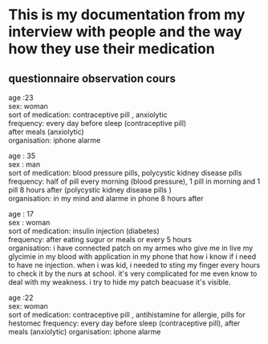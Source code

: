 # This is my documentation from my interview with people and the way how they use their medication 
## questionnaire observation cours

age :23  
sex: woman  
sort of medication: contraceptive pill , anxiolytic  
frequency: every day before sleep (contraceptive pill)  
after meals (anxiolytic)  
organisation: iphone alarme  


age : 35  
sex : man  
sort of medication: blood pressure pills, polycystic kidney disease pills  
frequency: half of pill every morning (blood pressure), 1 pill in morning and 1 pill 8 hours after (polycystic kidney disease pills )  
organisation: in my mind and alarme in phone  8 hours after 


age : 17  
sex : woman  
sort of medication: insulin injection (diabetes)   
frequency: after eating sugur or meals or every 5 hours  
organisation: i have connected patch on my armes who give me in live my glycimie in my blood with application in my phone that how i know if i need to have ne injection. when i was kid, i needed to sting my finger every hours to check it by the nurs at school. it's very complicated for me even know to deal with my weakness. i try to hide my patch beacuase it's visible. 


age :22  
sex: woman  
sort of medication: contraceptive pill , antihistamine for allergie, pills for hestomec
frequency: every day before sleep (contraceptive pill), after meals (anxiolytic)
organisation: iphone alarme








